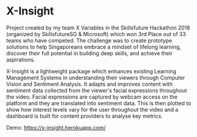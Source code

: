 # X-Insight
Project created by my team X Variables in the Skillsfuture Hackathon 2018 (organized by SkillsfutureSG & Microsoft) which won 3rd Place out of 33 teams who have competed. The challenge was to create prototype solutions to help Singaporeans embrace a mindset of lifelong learning, discover their full potential in building deep skills, and achieve their aspirations. 

X-Insight is a lightweight package which enhances existing Learning Management Systems in understanding their viewers through Computer Vision and Sentiment Analysis. It adapts and improves content with sentiment data collected from the viewer's facial expressions throughout the video. Facial expressions are captured by webcam access on the platform and they are translated into sentiment data. This is then plotted to show how interest levels vary for the user throughout the video and a dashboard is built for content providers to analyse key metrics.

Demo:
https://x-insight.herokuapp.com/
